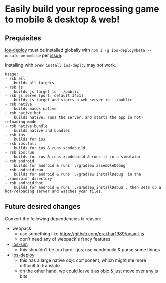 
# Easily build your reprocessing game to mobile & desktop & web!

## Prequisites

[ios-deploy](https://github.com/ios-control/ios-deploy#readme) must be installed globally with `npm i -g ios-deploy@beta --unsafe-perm=true` per [issue](https://github.com/ios-control/ios-deploy/issues/415#issuecomment-617270636).

Installing with `brew install ios-deploy` may not work.

```
Usage:
- rsb all
    builds all targets
- rsb js
    builds js target to `./public`
- rsb js:serve [port: default 3451]
    builds js target and starts a web server in `./public`
- rsb native
    builds macos native
- rsb native:hot
    builds native, runs the server, and starts the app in hot-reloading mode
- rsb native:bundle
    builds native and bundles
- rsb ios
    builds for ios
- rsb ios:full
    builds for ios & runs xcodebuild
- rsb ios:run
    builds for ios & runs xcodebuild & runs it in a simulator
- rsb android
    builds for android & runs `./gradlew assembleDebug`
- rsb android:run
    builds for android & runs `./gradlew installDebug` in the `./android` directory
- rsb android:hot
    builds for android & runs `./gradlew installDebug`, then sets up a hot-reloading server and watches your files.
```

## Future desired changes

Convert the following dependencies to reason:

- webpack
  - use something like https://github.com/prakhar1989/ocaml-js
  - don't need any of webpack's fancy features
- [ios-sim](https://github.com/ios-control/ios-sim#readme)
  - this shouldn't be too hard - just use xcodebuild & parse some things
- [ios-deploy](https://github.com/ios-control/ios-deploy#readme)
  - this has a large native objc component, which might me more difficult to translate
  - on the other hand, we could leave it as objc & just move over any js bits
